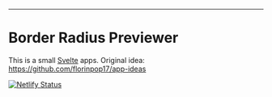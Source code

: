 ---

# Border Radius Previewer

This is a small [Svelte](https://svelte.dev) apps. Original idea: https://github.com/florinpop17/app-ideas

[![Netlify Status](https://api.netlify.com/api/v1/badges/03d94fd5-749a-44a6-9d8b-459e78c55ff0/deploy-status)](https://app.netlify.com/sites/border-radius-preview/deploys)

